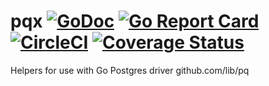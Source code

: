 # pqx [![GoDoc](https://godoc.org/github.com/powerman/pqx?status.svg)](http://godoc.org/github.com/powerman/pqx) [![Go Report Card](https://goreportcard.com/badge/github.com/powerman/pqx)](https://goreportcard.com/report/github.com/powerman/pqx) [![CircleCI](https://circleci.com/gh/powerman/pqx.svg?style=svg)](https://circleci.com/gh/powerman/pqx) [![Coverage Status](https://coveralls.io/repos/github/powerman/pqx/badge.svg?branch=master)](https://coveralls.io/github/powerman/pqx?branch=master)
Helpers for use with Go Postgres driver github.com/lib/pq
